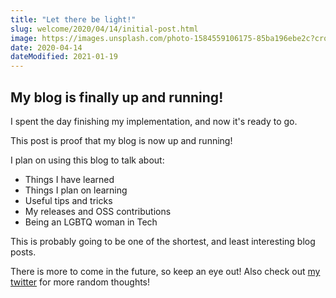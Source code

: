 ```yaml
---
title: "Let there be light!"
slug: welcome/2020/04/14/initial-post.html
image: https://images.unsplash.com/photo-1584559106175-85ba196ebe2c?crop=entropy&cs=tinysrgb&fit=crop&fm=jpg&h=400&ixlib=rb-1.2.1&q=80&w=900
date: 2020-04-14
dateModified: 2021-01-19
---
```


## My blog is finally up and running!

I spent the day finishing my implementation, and now it's ready to go.

This post is proof that my blog is now up and running!

I plan on using this blog to talk about:

 - Things I have learned
 - Things I plan on learning
 - Useful tips and tricks
 - My releases and OSS contributions
 - Being an LGBTQ woman in Tech

This is probably going to be one of the shortest, and least interesting blog
posts.

There is more to come in the future, so keep an eye out! Also check out
[my twitter](https://twitter.com/MarisaCodes) for more random thoughts!
